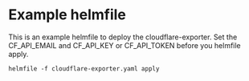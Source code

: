 # Example helmfile

This is an example helmfile to deploy the cloudflare-exporter. Set the CF_API_EMAIL and CF_API_KEY or CF_API_TOKEN before you helmfile apply.

```
helmfile -f cloudflare-exporter.yaml apply
```
